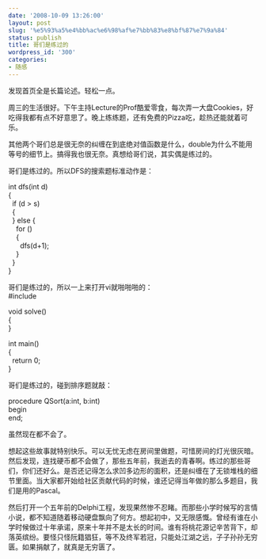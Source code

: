 ```yaml
---
date: '2008-10-09 13:26:00'
layout: post
slug: '%e5%93%a5%e4%bb%ac%e6%98%af%e7%bb%83%e8%bf%87%e7%9a%84'
status: publish
title: 哥们是练过的
wordpress_id: '300'
categories:
- 随感
---
```


发现首页全是长篇论述。轻松一点。  
  
周三的生活很好。下午主持Lecture的Prof酷爱零食，每次弄一大盘Cookies，好吃得我都有点不好意思了。晚上练练题，还有免费的Pizza吃，趁热还能就着可乐。  
  
其他两个哥们总是很无奈的纠缠在到底绝对值函数是什么，double为什么不能用等号的细节上。搞得我也很无奈。真想给哥们说，其实偶是练过的。  
  
哥们是练过的。所以DFS的搜索题标准动作是：  
  
int dfs(int d)  
{  
  if (d > s)  
  {  
  } else {  
    for ()  
    {  
      dfs(d+1);  
    }  
  }  
}  
  
哥们是练过的，所以一上来打开vi就啪啪啪的：  
#include <iostream>  
  
void solve()  
{  
}  
  
int main()  
{  
  return 0;  
}  
  
哥们是练过的，碰到排序题就敲：  
  
procedure QSort(a:int, b:int)  
begin  
end;  
  
虽然现在都不会了。  
  
想起这些故事就特别快乐。可以无忧无虑在房间里做题，可惜房间的灯光很灰暗。然后发现，连找硬币都不会做了，那些五年前，我逝去的青春啊。练过的那些哥们，你们还好么。是否还记得怎么求凹多边形的面积，还是纠缠在了无锁堆栈的细节里面。当大家都开始给社区贡献代码的时候，谁还记得当年做的那么多题目，我们是用的Pascal。  
  
然后打开一个五年前的Delphi工程，发现果然惨不忍睹。而那些小学时候写的言情小说，都不知道随着移动硬盘飘向了何方。想起初中，又无限感慨。曾经有谁在小学时候做过十年承诺，原来十年并不是太长的时间。谁有将桃花源记辛苦背下，却落英缤纷。要怪只怪阮籍猖狂，等不及终军若冠，只能处江湖之远，子子孙孙无穷匮。如果捐献了，就真是无穷匮了。  

